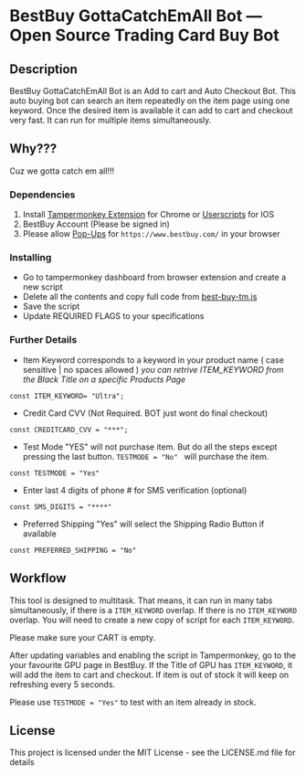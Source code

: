 # BestBuy GottaCatchEmAll Bot — Open Source Trading Card Buy Bot

## Description

BestBuy GottaCatchEmAll Bot is an Add to cart and Auto Checkout Bot. This auto buying bot can search an item repeatedly on the item page using one keyword. Once the desired item is available it can add to cart and checkout very fast. It can run for multiple items simultaneously.

## Why???

Cuz we gotta catch em all!!!

### Dependencies

1. Install [Tampermonkey Extension](https://www.tampermonkey.net/) for Chrome or [Userscripts](https://apps.apple.com/us/app/userscripts/id1463298887) for IOS
2. BestBuy Account (Please be signed in) 
3. Please allow [Pop-Ups](https://www.isc.upenn.edu/how-to/configuring-your-web-browser-allow-pop-windows) for ```https://www.bestbuy.com/``` in your browser


### Installing

* Go to tampermonkey dashboard from browser extension and create a new script
* Delete all the contents and copy full code from [best-buy-tm.js](https://raw.githubusercontent.com/ImaBeRicheyyRichhh/BestBuy-GottaCatchEmAll-Bot/main/best-buy-tm.js)
* Save the script
* Update REQUIRED FLAGS to your specifications


### Further Details

* Item Keyword corresponds to a keyword in your product name ( case sensitive | no spaces allowed )
	*_you can retrive ITEM_KEYWORD from the Black Title on a specific Products Page_*
```
const ITEM_KEYWORD= "Ultra";
```
* Credit Card CVV  (Not Required. BOT just wont do final checkout)
```
const CREDITCARD_CVV = "***";
```
* Test Mode "YES" will not purchase item. But do all the steps except pressing the last button. ```TESTMODE = "No" ``` will purchase the item.
```
const TESTMODE = "Yes"
``` 
* Enter last 4 digits of phone # for SMS verification (optional)
```
const SMS_DIGITS = "****"
``` 
* Preferred Shipping "Yes" will select the Shipping Radio Button if available
```
const PREFERRED_SHIPPING = "No"
``` 

## Workflow

This tool is designed to multitask. That means, it can run in many tabs simultaneously, if there is a ```ITEM_KEYWORD``` overlap.
If there is no ```ITEM_KEYWORD``` overlap. You will need to create a new copy of script for each ```ITEM_KEYWORD```.

Please make sure your CART is empty.

After updating variables and enabling the script in Tampermonkey, go to the your favourite GPU page in BestBuy.
If the Title of GPU has ```ITEM_KEYWORD```, it will add the item to cart and checkout. If item is out of stock it will keep on refreshing every 5 seconds.

Please use ```TESTMODE = "Yes"``` to test with an item already in stock.


## License

This project is licensed under the MIT License - see the LICENSE.md file for details
